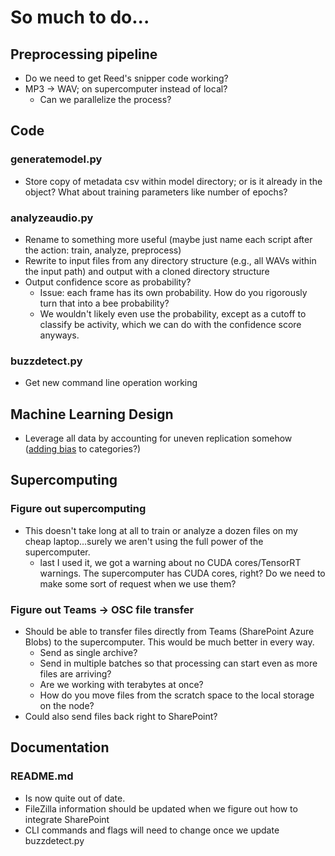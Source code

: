 # So much to do...
## Preprocessing pipeline
* Do we need to get Reed's snipper code working?
* MP3 → WAV; on supercomputer instead of local?
  - Can we parallelize the process?

## Code
### generatemodel.py
* Store copy of metadata csv within model directory; or is it already in the object? What about training parameters like number of epochs?

### analyzeaudio.py
* Rename to something more useful (maybe just name each script after the action: train, analyze, preprocess)
* Rewrite to input files from any directory structure (e.g., all WAVs within the input path) and output with a cloned directory structure
* Output confidence score as probability?
    - Issue: each frame has its own probability. How do you rigorously turn that into a bee probability?
    - We wouldn't likely even use the probability, except as a cutoff to classify be activity, which we can do with the confidence score anyways.

### buzzdetect.py
* Get new command line operation working

## Machine Learning Design
* Leverage all data by accounting for uneven replication somehow ([adding bias](https://www.tensorflow.org/tutorials/structured_data/imbalanced_data) to categories?)

## Supercomputing
### Figure out supercomputing
* This doesn't take long at all to train or analyze a dozen files on my cheap laptop...surely we aren't using the full power of the supercomputer.
  - last I used it, we got a warning about no CUDA cores/TensorRT warnings. The supercomputer has CUDA cores, right? Do we need to make some sort of request when we use them?

### Figure out Teams → OSC file transfer
* Should be able to transfer files directly from Teams (SharePoint Azure Blobs) to the supercomputer. This would be much better in every way.
  - Send as single archive?
  - Send in multiple batches so that processing can start even as more files are arriving?
  - Are we working with terabytes at once?
  - How do you move files from the scratch space to the local storage on the node?
* Could also send files back right to SharePoint?

## Documentation
### README.md
* Is now quite out of date.
* FileZilla information should be updated when we figure out how to integrate SharePoint
* CLI commands and flags will need to change once we update buzzdetect.py
